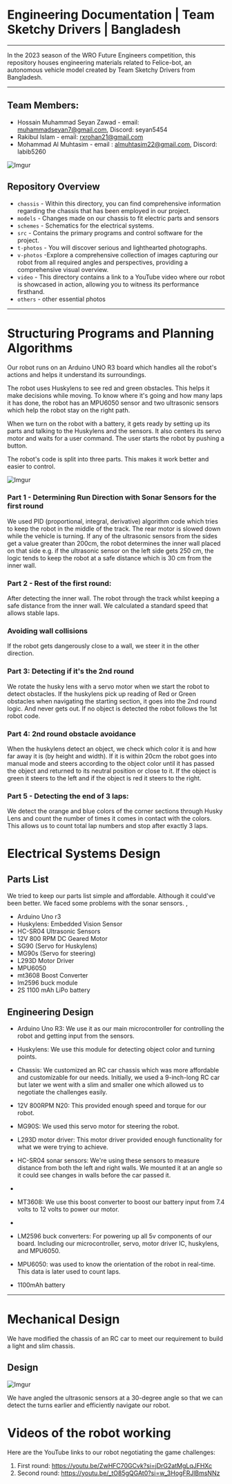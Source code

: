 
# Engineering Documentation | Team Sketchy Drivers | Bangladesh
----

In the 2023 season of the WRO Future Engineers competition, this repository houses engineering materials related to Felice-bot, an autonomous vehicle model created by Team Sketchy Drivers from Bangladesh.

----

## Team Members:

- Hossain Muhammad Seyan Zawad - email: <muhammadseyan7@gmail.com>, Discord: seyan5454
-  Rakibul Islam - email: <rxrohan21@gmail.com>
- Mohammad Al Muhtasim - email : almuhtasim22@gmail.com, Discord: labib5260

![Imgur](https://i.imgur.com/UZjrQyx.jpg)

## Repository Overview


+ `chassis` - Within this directory, you can find comprehensive information regarding the chassis that has been employed in our project.
+ `models` - Changes made on our chassis to fit electric parts and sensors
+ `schemes` - Schematics for the electrical systems.
+ `src` - Contains the primary programs and control software for the project.
+ `t-photos` - You will discover serious and lighthearted photographs.
+ `v-photos` -Explore a comprehensive collection of images capturing our robot from all required angles and perspectives, providing a comprehensive visual overview.
+ `video` - This directory contains a link to a YouTube video where our robot is showcased in action, allowing you to witness its performance firsthand.
+ `others` - other essential photos

---- 





# Structuring Programs and Planning Algorithms

Our robot runs on an Arduino UNO R3 board which handles all the robot's actions and helps it understand its surroundings.

The robot uses Huskylens to see red and green obstacles. This helps it make decisions while moving. To know where it's going and how many laps it has done, the robot has an MPU6050 sensor and two ultrasonic sensors which help the robot stay on the right path.

When we turn on the robot with a battery, it gets ready by setting up its parts and talking to the Huskylens and the sensors. It also centers its servo motor and waits for a user command. The user starts the robot by pushing a button.

The robot's code is split into three parts. This makes it work better and easier to control. 


![Imgur](https://i.imgur.com/TmlsZI7.png)


### Part 1 - Determining Run Direction with Sonar Sensors for the first round

We used PID (proportional, integral, derivative) algorithm code which tries to keep the robot in the middle of the track. The rear motor is slowed down while the vehicle is turning.  If any of the ultrasonic sensors from the sides get a value greater than 200cm,  the robot determines the inner wall placed on that side e.g. if the ultrasonic sensor on the left side gets 250 cm, the logic tends to keep the robot at a safe distance which is 30 cm from the inner wall. 


### Part 2 - Rest of the first round:

After detecting the inner wall. The robot through the track whilst keeping a safe distance from the inner wall. We calculated a standard speed that allows stable laps.

### **Avoiding wall collisions**
If the robot gets dangerously close to a wall, we steer it in the other direction.


### Part 3: Detecting if it's the 2nd round 
We rotate the husky lens with a servo motor when we start the robot to detect obstacles. If the huskylens pick up reading of Red or Green obstacles when navigating the starting section, it goes into the 2nd round logic. And never gets out. If no object is detected the robot follows the 1st robot code. 

### Part 4: 2nd round obstacle avoidance

When the huskylens detect an object, we check which color it is and how far away it is (by height and width). If it is within 20cm the robot goes into manual mode and steers according to the object color until it has passed the object and returned to its neutral position or close to it. If the object is green it steers to the left and if the object is red it steers to the right.

### Part 5 - Detecting the end of 3 laps:

We detect the orange and blue colors of the corner sections through Husky Lens and count the number of times it comes in contact with the colors. This allows us to count total lap numbers and stop after exactly 3 laps. 

# Electrical Systems Design

## Parts List
We tried to keep our parts list simple and affordable. Although it could've been better. We faced some problems with the sonar sensors.  ,

+ Arduino Uno r3
+ Huskylens: Embedded Vision Sensor
+ HC-SR04 Ultrasonic Sensors
+ 12V 800 RPM DC Geared Motor
+ SG90 (Servo for Huskylens)
+ MG90s (Servo for steering)
+ L293D Motor Driver
+ MPU6050
+ mt3608 Boost Converter
+  lm2596 buck module
+ 2S 1100 mAh LiPo battery  

## Engineering Design 
+ Arduino Uno R3: We use it as our main microcontroller for controlling the robot and getting input from the sensors.
+ Huskylens: We use this module for detecting object color and turning points.
 + Chassis: We customized an RC car chassis which was more affordable and customizable for our needs. Initially, we used a 9-inch-long RC car but later we went with a slim and smaller one which allowed us to negotiate the challenges easily. 
 
+ 12V 800RPM N20: This provided enough speed and torque for our robot. 

- MG90S: We used this servo motor for steering the robot.

- L293D motor driver: This motor driver provided enough functionality for what we were trying to achieve.

-   HC-SR04 sonar sensors: We're using these sensors to measure distance from both the left and right walls. We mounted it at an angle so it could see changes in walls before the car passed it.  
- 
- MT3608: We use this boost converter to boost our battery input from 7.4 volts to 12 volts to power our motor.
- 
- LM2596 buck converters: For powering up all 5v components of our board. Including our microcontroller, servo, motor driver IC, huskylens, and MPU6050.

- MPU6050: was used to know the orientation of the robot in real-time. This data is later used to count laps.
- 1100mAh battery


----


# Mechanical Design

We have modified the chassis of an RC car to meet our requirement to build a light and slim chassis. 


## Design 

![Imgur](https://i.imgur.com/DTjnj6a.png)

We have angled the ultrasonic sensors at a 30-degree angle so that we can detect the turns earlier and efficiently navigate our robot.

# **Videos of the robot working**

Here are the YouTube links to our robot negotiating the game challenges:

1. First round: https://youtu.be/ZwHFC70GCvk?si=jDrG2atMgLqJFHXc
2. Second round: https://youtu.be/_tO85gQGAt0?si=w_3HogFRJlBmsNNz
